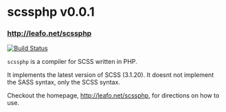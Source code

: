 # scssphp v0.0.1
### <http://leafo.net/scssphp>

[![Build Status](https://secure.travis-ci.org/leafo/scssphp.png)](http://travis-ci.org/leafo/scssphp)

`scssphp` is a compiler for SCSS written in PHP.

It implements the latest version of SCSS (3.1.20). It doesnt not implement the
SASS syntax, only the SCSS syntax.

Checkout the homepage, <http://leafo.net/scssphp>, for directions on how to use.


